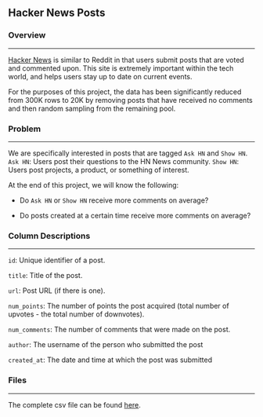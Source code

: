 ## Hacker News Posts

### Overview
---
[Hacker News](https://thehackernews.com) is similar to Reddit in that users submit posts that are voted and commented upon. This site is extremely important within the tech world, and helps users stay up to date on current events.

For the purposes of this project, the data has been significantly reduced from 300K rows to 20K by removing posts that have received no comments and then random sampling from the remaining pool.

### Problem
---
We are specifically interested in posts that are tagged ```Ask HN``` and ```Show HN```.
```Ask HN```: Users post their questions to the HN News community.
```Show HN```: Users post projects, a product, or something of interest.

At the end of this project, we will know the following:
* Do ```Ask HN``` or ```Show HN``` receive more comments on average?

* Do posts created at a certain time receive more comments on average?

### Column Descriptions
---
```id```: Unique identifier of a post.

```title```: Title of the post.

```url```: Post URL (if there is one).

```num_points```: The number of points the post acquired (total number of upvotes - the total number of downvotes).

```num_comments```: The number of comments that were made on the post.

```author```: The username of the person who submitted the post

```created_at```: The date and time at which the post was submitted

### Files
---
The complete csv file can be found [here](https://www.kaggle.com/hacker-news/hacker-news-posts). 
